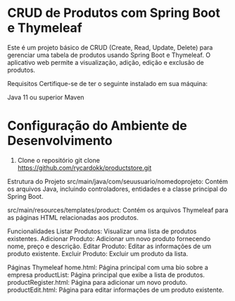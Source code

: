 # CRUD de Produtos com Spring Boot e Thymeleaf

Este é um projeto básico de CRUD (Create, Read, Update, Delete) para gerenciar uma tabela de produtos usando Spring Boot e Thymeleaf. O aplicativo web permite a visualização, adição, edição e exclusão de produtos.

Requisitos
Certifique-se de ter o seguinte instalado em sua máquina:

Java 11 ou superior
Maven

# Configuração do Ambiente de Desenvolvimento
1. Clone o repositório
git clone https://github.com/rycardokk/productstore.git

Estrutura do Projeto
src/main/java/com/seuusuario/nomedoprojeto: Contém os arquivos Java, incluindo controladores, entidades e a classe principal do Spring Boot.

src/main/resources/templates/product: Contém os arquivos Thymeleaf para as páginas HTML relacionadas aos produtos.

Funcionalidades
Listar Produtos: Visualizar uma lista de produtos existentes.
Adicionar Produto: Adicionar um novo produto fornecendo nome, preço e descrição.
Editar Produto: Editar as informações de um produto existente.
Excluir Produto: Excluir um produto da lista.

Páginas Thymeleaf
home.html: Página principal com uma bio sobre a empresa
productList: Página principal que exibe a lista de produtos.
productRegister.html: Página para adicionar um novo produto.
productEdit.html: Página para editar informações de um produto existente.

